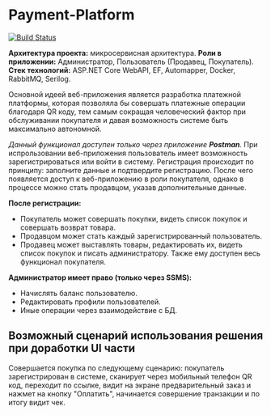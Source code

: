 # Payment-Platform

[![Build Status](https://dev.azure.com/30CTB/Payment%20Platform/_apis/build/status/securedevteam.Payment-Platform?branchName=master)](https://dev.azure.com/30CTB/Payment%20Platform/_build/latest?definitionId=1&branchName=master)

**Архитектура проекта:** микросервисная архитектура.
**Роли в приложении:** Администратор, Пользователь (Продавец, Покупатель).
**Стек технологий:** ASP.NET Core WebAPI, EF, Automapper, Docker, RabbitMQ, Serilog.

Основной идеей веб-приложения является разработка платежной платформы, которая позволяла бы совершать платежные операции благодаря QR коду, тем самым сокращая человеческий фактор при обслуживании покупателя и давая возможность системе быть максимально автономной. 

*Данный функционал доступен только через приложение **Postman**.*
При испрользовании веб-приложения пользователь имеет возможность зарегистрироваться или войти в систему. Регистрация происходит по принципу: заполните данные и подтвердите регистрацию. После чего появляется доступ к веб-приложению в роли покупателя, однако в процессе можно стать продавцом, указав дополнительные данные.

**После регистрации:**
- Покупатель может совершать покупки, видеть список покупок и совершать возврат товара.
- Продавцом может стать каждый зарегистрированный пользователь.
- Продавец может выставлять товары, редактировать их, видеть список покупок и писать администратору. Также ему доступен весь функционал покупателя.

**Администратор имеет право (только через SSMS):**
- Начислять баланс пользователю.
- Редактировать профили пользователей.
- Иные операции через взаимодействие с БД.

## **Возможный сценарий использования решения при доработки UI части**
Совершается покупка по следующему сценарию: покупатель зарегистрирован в системе, сканирует через мобильный телефон QR код, переходит по ссылке, видит на экране предварительный заказ и нажмет на кнопку "Оплатить", начинается совершение транзакции и по итогу видит чек.
